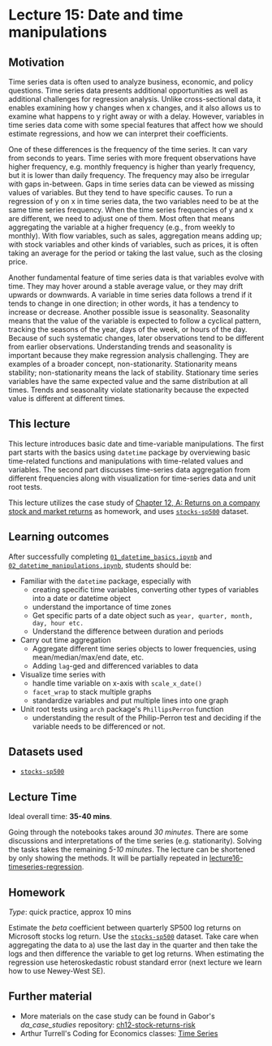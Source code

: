 # Lecture 15: Date and time manipulations

## Motivation

Time series data is often used to analyze business, economic, and policy questions. Time series data presents additional opportunities as well as additional challenges for regression analysis. Unlike cross-sectional data, it enables examining how y changes when x changes, and it also allows us to examine what happens to y right away or with a delay. However, variables in time series data come with some special features that affect how we should estimate regressions, and how we can interpret their coefficients.

One of these differences is the frequency of the time series. It can vary from seconds to years. Time series with more frequent observations have higher frequency, e.g. monthly frequency is higher than yearly frequency, but it is lower than daily frequency. The frequency may also be irregular with gaps in-between. Gaps in time series data can be viewed as missing values of variables. But they tend to have specific causes. To run a regression of y on x in time series data, the two variables need to be at the same time series frequency. When the time series frequencies of y and x are different, we need to adjust one of them. Most often that means aggregating the variable at a higher frequency (e.g., from weekly to monthly). With flow variables, such as sales, aggregation means adding up; with stock variables and other kinds of variables, such as prices, it is often taking an average for the period or taking the last value, such as the closing price.

Another fundamental feature of time series data is that variables evolve with time. They may hover around a stable average value, or they may drift upwards or downwards. A variable in time series data follows a trend if it tends to change in one direction; in other words, it has a tendency to increase or decrease. Another possible issue is seasonality. Seasonality means that the value of the variable is expected to follow a cyclical pattern, tracking the seasons of the year, days of the week, or hours of the day. Because of such systematic changes, later observations tend to be different from earlier observations. Understanding trends and seasonality is important because they make regression analysis challenging. They are examples of a broader concept, non-stationarity. Stationarity means stability; non-stationarity means the lack of stability. Stationary time series variables have the same expected
value and the same distribution at all times. Trends and seasonality violate stationarity because the expected value is different at different times.

## This lecture

This lecture introduces basic date and time-variable manipulations. The first part starts with the basics using `datetime` package by overviewing basic time-related functions and manipulations with time-related values and variables. The second part discusses time-series data aggregation from different frequencies along with visualization for time-series data and unit root tests.

This lecture utilizes the case study of [Chapter 12, A: Returns on a company stock and market returns](https://gabors-data-analysis.com/casestudies/#ch12a-returns-on-a-company-stock-and-market-returns) as homework, and uses [`stocks-sp500`](https://gabors-data-analysis.com/datasets/#stocks-sp500) dataset.

## Learning outcomes
After successfully completing [`01_datetime_basics.ipynb`](https://github.com/gabors-data-analysis/da-coding-python/blob/main/lecture15-datetime/01_datetime_basics.ipynb) and [`02_datetime_manipulations.ipynb`](https://github.com/gabors-data-analysis/da-coding-python/blob/main/lecture15-datetime/2_datetime_manipulations.ipynb), students should be:

  - Familiar with the `datetime` package, especially with
    - creating specific time variables, converting other types of variables into a date or datetime object
    - understand the importance of time zones
    - Get specific parts of a date object such as `year, quarter, month, day, hour etc.`
    - Understand the difference between duration and periods
  - Carry out time aggregation
    - Aggregate different time series objects to lower frequencies, using mean/median/max/end date, etc.
    - Adding `lag`-ged and differenced variables to data
  - Visualize time series with
    - handle time variable on x-axis with `scale_x_date()`  
    - `facet_wrap` to stack multiple graphs
    - standardize variables and put multiple lines into one graph  
  - Unit root tests using `arch` package's `PhillipsPerron` function
    - understanding the result of the Philip-Perron test and deciding if the variable needs to be differenced or not. 

## Datasets used

- [`stocks-sp500`](https://gabors-data-analysis.com/datasets/#stocks-sp500)

## Lecture Time

Ideal overall time: **35-40 mins**.

Going through the notebooks takes around *30 minutes*. There are some discussions and interpretations of the time series (e.g. stationarity). Solving the tasks takes the remaining *5-10 minutes*. The lecture can be shortened by only showing the methods. It will be partially repeated in [lecture16-timeseries-regression](https://github.com/gabors-data-analysis/da-coding-python/blob/main/lecture16-timeseries-regression).


## Homework

*Type*: quick practice, approx 10 mins

Estimate the *beta* coefficient between quarterly SP500 log returns on Microsoft stocks log return. Use the [`stocks-sp500`](https://gabors-data-analysis.com/datasets/#stocks-sp500) dataset. Take care when aggregating the data to a) use the last day in the quarter and then take the logs and then difference the variable to get log returns. When estimating the regression use heteroskedastic robust standard error (next lecture we learn how to use Newey-West SE).


## Further material

  - More materials on the case study can be found in Gabor's *da_case_studies* repository: [ch12-stock-returns-risk](https://github.com/gabors-data-analysis/da_case_studies/blob/master/ch12-stock-returns-risk/ch12-stock-returns-risk.R)
  - Arthur Turrell's Coding for Economics classes: [Time Series](https://aeturrell.github.io/coding-for-economists/time-series.html)
